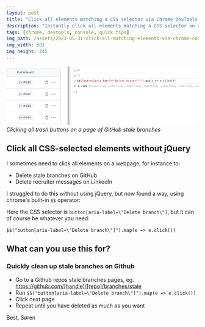 ```yaml
---
layout: post
title: "Click all elements matching a CSS selector via Chrome DevTools console"
description: "Instantly click all elements matching a CSS selector on a webpage using only Chrome DevTools. No jQuery needed."
tags: [chrome, devtools, console, quick tips]
img_path: /assets/2023-05-31-click-all-matching-elements-via-chrome-console/click-all-github-trash-icons.png
img_width: 801
img_height: 245
---
```


![Clicking all trash buttons on a page of GitHub stale branches](/assets/2023-05-31-click-all-matching-elements-via-chrome-console/click-all-github-trash-icons.png)
_Clicking all trash buttons on a page of GitHub stale branches_

## Click all CSS-selected elements without jQuery
I sometimes need to click all elements on a webpage, for instance to:
- Delete stale branches on GitHub
- Delete recruiter messages on LinkedIn

I struggled to do this without using jQuery, but now found a way, using chrome's built-in `$$` operator:

Here the CSS selector is `button[aria-label=\"Delete branch\"]`, but it can of course be whatever you need:

```
$$("button[aria-label=\"Delete branch\"]").map(e => e.click())
```

## What can you use this for?
### Quickly clean up stale branches on Github
- Go to a Github repos stale branches pages, eg. https://github.com/[handle]/[repo]/branches/stale
- Run `$$("button[aria-label=\"Delete branch\"]").map(e => e.click())`
- Click next page
- Repeat until you have deleted as much as you want

Best,
Søren
